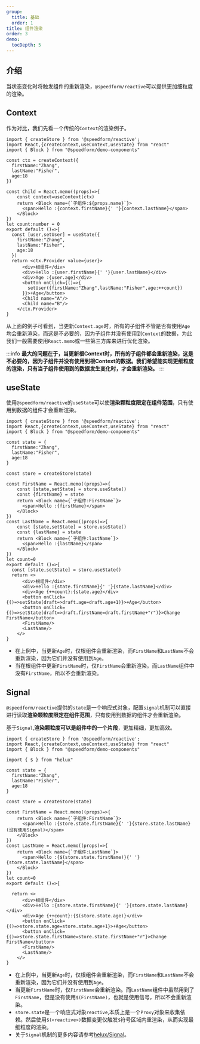 ```yaml
---
group:
  title: 基础
  order: 1 
title: 组件渲染
order: 3 
demo:
  tocDepth: 5
---
```


## 介绍

当状态变化时将触发组件的重新渲染，`@speedform/reactive`可以提供更加细粒度的渲染。

##  Context

作为对比，我们先看一个传统的`Context`的渲染例子。

```tsx
import { createStore } from '@speedform/reactive';
import React,{createContext,useContext,useState} from "react"
import { Block } from "@speedform/demo-components"

const ctx = createContext({
  firstName:"Zhang",
  lastName:"Fisher",
  age:18
})

const Child = React.memo((props)=>{
    const context=useContext(ctx)
    return <Block name={`子组件:${props.name}`}>
      <span>Hello :{context.firstName}{' '}{context.lastName}</span> 
    </Block>
})
let count:number = 0
export default ()=>{
  const [user,setUser] = useState({
    firstName:"Zhang",
    lastName:"Fisher",
    age:18
  })
  return <ctx.Provider value={user}>
      <div>根组件</div>
      <div>Hello :{user.firstName}{' '}{user.lastName}</div>
      <div>Age :{user.age}</div>
      <button onClick={()=>{
        setUser({firstName:"Zhang",lastName:"Fisher",age:++count})
      }}>+Age</button>
      <Child name="A"/>
      <Child name="B"/>
    </ctx.Provider>
}

```

从上面的例子可看到，当更新`Context.age`时，所有的子组件不管是否有使用`Age`均会重新渲染，而这是不必要的，因为子组件并没有使用到`Context`的数据，为此我们一般需要使用`React.memo`或一些第三方库来进行优化渲染。

:::info
**最大的问题在于，当更新根Context时，所有的子组件都会重新渲染，这是不必要的，因为子组件并没有使用到根Context的数据。我们希望能实现更细粒度的渲染，只有当子组件使用到的数据发生变化时，才会重新渲染。**
::: 

## useState

使用`@speedform/reactive`的`useState`可以使**渲染颗粒度限定在组件范围**，只有使用到数据的组件才会重新渲染。

```tsx
import { createStore } from '@speedform/reactive';
import React,{createContext,useContext,useState} from "react"
import { Block } from "@speedform/demo-components"

const state = {
  firstName:"Zhang",
  lastName:"Fisher",
  age:18
}

const store = createStore(state)

const FirstName = React.memo((props)=>{
    const [state,setState] = store.useState()
    const {firstName} = state
    return <Block name={`子组件:FirstName`}>
      <span>Hello :{firstName}</span> 
    </Block>
})
const LastName = React.memo((props)=>{
    const [state,setState] = store.useState()
    const {lastName} = state
    return <Block name={`子组件:lastName`}>
      <span>Hello :{lastName}</span> 
    </Block>
})
let count=0
export default ()=>{ 
  const [state,setState] = store.useState()
  return <>
      <div>根组件</div>
      <div>Hello :{state.firstName}{' '}{state.lastName}</div>
      <div>Age {++count}:{state.age}</div>
      <button onClick={()=>setState(draft=>draft.age=draft.age+1)}>+Age</button>
      <button onClick={()=>setState(draft=>draft.firstName=draft.firstName+"r")}>Change FirstName</button>
      <FirstName/>
      <LastName/>
    </>
}

```

- 在上例中，当更新`Age`时，仅根组件会重新渲染，而`FirstName`和`LastName`不会重新渲染，因为它们并没有使用到`Age`。
- 当在根组件中更新`FirstName`时，仅`FirstName`会重新渲染。而`LastName`组件中没有`FirstName`，所以不会重新渲染。



## Signal
`@speedform/reactive`提供的`state`是一个响应式对象，配置`signal`机制可以直接进行读取**渲染颗粒度限定在组件范围**，只有使用到数据的组件才会重新渲染。

基于`Signal`,**渲染颗粒度可以是组件中的一个片段**，更加精细，更加高效。

```tsx
import { createStore } from '@speedform/reactive';
import React,{createContext,useContext,useState} from "react"
import { Block } from "@speedform/demo-components"

import { $ } from "helux"

const state = {
  firstName:"Zhang",
  lastName:"Fisher",
  age:18
}

const store = createStore(state)

const FirstName = React.memo((props)=>{
    return <Block name={`子组件:FirstName`}>
      <span>Hello :{store.state.firstName}{' '}{store.state.lastName}(没有使用Signal)</span> 
    </Block>
})
const LastName = React.memo((props)=>{
    return <Block name={`子组件:LastName`}>
      <span>Hello :{$(store.state.firstName)}{' '}{store.state.lastName}</span> 
    </Block>
})
let count=0
export default ()=>{ 

  return <>
      <div>根组件</div>
      <div>Hello :{store.state.firstName}{' '}{store.state.lastName}</div>
      <div>Age {++count}:{$(store.state.age)}</div>
      <button onClick={()=>store.state.age=store.state.age+1}>+Age</button>
      <button onClick={()=>store.state.firstName=store.state.firstName+"r"}>Change FirstName</button>
      <FirstName/>
      <LastName/>
    </>
}

```
- 在上例中，当更新`Age`时，仅根组件会重新渲染，而`FirstName`和`LastName`不会重新渲染，因为它们并没有使用到`Age`。
- 当更新`FirstName`时，仅`FirstName`会重新渲染。而`LastName`组件中虽然用到了`FirstName`，但是没有使用`$(FirstName)`，也就是使用信号，所以不会重新渲染。
- `store.state`是一个响应式对象`reactive`,本质上是一个`Proxy`对象来收集依赖。然后使用`$(<reactive>)`数据变更仅触发`$`符号区域内重渲染，从而实现最细粒度的渲染。
- 关于`Signal`机制的更多内容请参考[helux/Signal](https://heluxjs.github.io/helux/guide/signal)。
